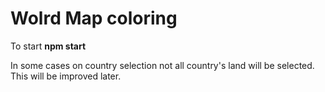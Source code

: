 # Wolrd Map coloring

To start **npm start**

In some cases on country selection not all country's land will be selected. This will be improved later.